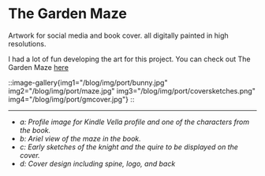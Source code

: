 # The Garden Maze

Artwork for social media and book cover. all digitally painted in high resolutions. 

I had a lot of fun developing the art for this project. You can check out The Garden Maze [here](https://www.amazon.com/Garden-Maze-Isaac-Anderson/dp/B0BCNX8TN6)

::image-gallery{img1="/blog/img/port/bunny.jpg" img2="/blog/img/port/maze.jpg" img3="/blog/img/port/coversketches.png" img4="/blog/img/port/gmcover.jpg"}
::
***
- *a: Profile image for Kindle Vella profile and one of the characters from the book.*
- *b: Ariel view of the maze in the book.*
- *c: Early sketches of the knight and the quire to be displayed on the cover.*
- *d: Cover design including spine, logo, and back*